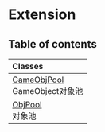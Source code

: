 # Extension <Badge type="tip" text="Namespace" /> 

## Table of contents

| Classes |
| :-----|
| [GameObjPool](../classes/Extension.GameObjPool.md) <br> GameObject对象池|
| [ObjPool](../classes/Extension.ObjPool.md) <br> 对象池|
